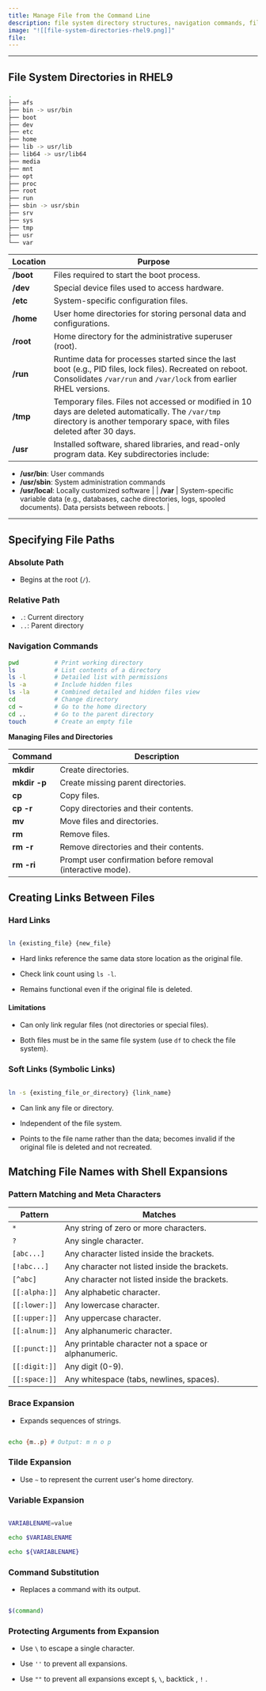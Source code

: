 ```yaml
---
title: Manage File from the Command Line
description: file system directory structures, navigation commands, file and directory management, creating links, and using shell expansions (e.g., pattern matching, brace expansion, variable expansion).
image: "![[file-system-directories-rhel9.png]]"
file:
---
```

---
## File System Directories in RHEL9
```bash
.
├── afs
├── bin -> usr/bin
├── boot
├── dev
├── etc
├── home
├── lib -> usr/lib
├── lib64 -> usr/lib64
├── media
├── mnt
├── opt
├── proc
├── root
├── run
├── sbin -> usr/sbin
├── srv
├── sys
├── tmp
├── usr
└── var
```

| Location  | Purpose                                                                                                                                                                        |
| --------- | ------------------------------------------------------------------------------------------------------------------------------------------------------------------------------ |
| **/boot** | Files required to start the boot process.                                                                                                                                      |
| **/dev**  | Special device files used to access hardware.                                                                                                                                  |
| **/etc**  | System-specific configuration files.                                                                                                                                           |
| **/home** | User home directories for storing personal data and configurations.                                                                                                            |
| **/root** | Home directory for the administrative superuser (root).                                                                                                                        |
| **/run**  | Runtime data for processes started since the last boot (e.g., PID files, lock files). Recreated on reboot. Consolidates `/var/run` and `/var/lock` from earlier RHEL versions. |
| **/tmp**  | Temporary files. Files not accessed or modified in 10 days are deleted automatically. The `/var/tmp` directory is another temporary space, with files deleted after 30 days.   |
| **/usr**  | Installed software, shared libraries, and read-only program data. Key subdirectories include:                                                                                  |
  - **/usr/bin**: User commands
  - **/usr/sbin**: System administration commands
  - **/usr/local**: Locally customized software |
| **/var** | System-specific variable data (e.g., databases, cache directories, logs, spooled documents). Data persists between reboots. |

---

## Specifying File Paths

### Absolute Path
- Begins at the root (`/`).

### Relative Path
- `.`: Current directory
- `..`: Parent directory

### Navigation Commands
```bash
pwd          # Print working directory
ls           # List contents of a directory
ls -l        # Detailed list with permissions
ls -a        # Include hidden files
ls -la       # Combined detailed and hidden files view
cd           # Change directory
cd ~         # Go to the home directory
cd ..        # Go to the parent directory
touch        # Create an empty file
```

**Managing Files and Directories**

| Command      | Description                                                 |
| ------------ | ----------------------------------------------------------- |
| **mkdir**    | Create directories.                                         |
| **mkdir -p** | Create missing parent directories.                          |
| **cp**       | Copy files.                                                 |
| **cp -r**    | Copy directories and their contents.                        |
| **mv**       | Move files and directories.                                 |
| **rm**       | Remove files.                                               |
| **rm -r**    | Remove directories and their contents.                      |
| **rm -ri**   | Prompt user confirmation before removal (interactive mode). |

## Creating Links Between Files

### Hard Links

```bash

ln {existing_file} {new_file}

```

- Hard links reference the same data store location as the original file.

- Check link count using `ls -l`.

- Remains functional even if the original file is deleted.

  

#### Limitations

- Can only link regular files (not directories or special files).

- Both files must be in the same file system (use `df` to check the file system).

  

### Soft Links (Symbolic Links)

```bash

ln -s {existing_file_or_directory} {link_name}

```

- Can link any file or directory.

- Independent of the file system.

- Points to the file name rather than the data; becomes invalid if the original file is deleted and not recreated.

## Matching File Names with Shell Expansions

  ### Pattern Matching and Meta Characters

| Pattern           | Matches |
| ----------------- | ------- |
| `*`               | Any string of zero or more characters. |
| `?`               | Any single character. |
| `[abc...]`        | Any character listed inside the brackets. |
| `[!abc...]`       | Any character not listed inside the brackets. |
| `[^abc]`          | Any character not listed inside the brackets. |
| `[[:alpha:]]`     | Any alphabetic character. |
| `[[:lower:]]`     | Any lowercase character. |
| `[[:upper:]]`     | Any uppercase character. |
| `[[:alnum:]]`     | Any alphanumeric character. |
| `[[:punct:]]`     | Any printable character not a space or alphanumeric. |
| `[[:digit:]]`     | Any digit (0-9). |
| `[[:space:]]`     | Any whitespace (tabs, newlines, spaces). |

  

### Brace Expansion

- Expands sequences of strings.

```bash

echo {m..p} # Output: m n o p

```

  

### Tilde Expansion

- Use `~` to represent the current user's home directory.

  

### Variable Expansion

```bash

VARIABLENAME=value

echo $VARIABLENAME

echo ${VARIABLENAME}

```

  
  ### Command Substitution

- Replaces a command with its output.

```bash

$(command)

```

### Protecting Arguments from Expansion

- Use `\` to escape a single character.

- Use `''` to prevent all expansions.

- Use `""` to prevent all expansions except `$`, `\`, backtick , `!` .